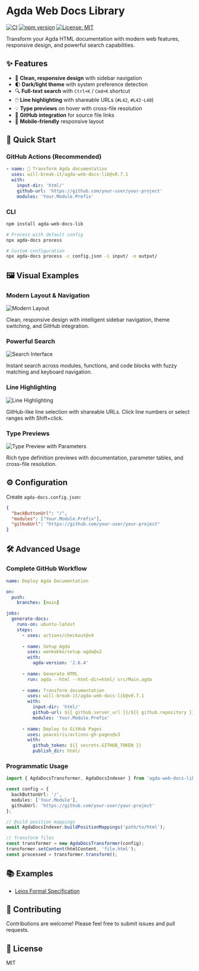 # Agda Web Docs Library

[![CI](https://github.com/will-break-it/agda-web-docs-lib/actions/workflows/ci.yml/badge.svg)](https://github.com/will-break-it/agda-web-docs-lib/actions/workflows/ci.yml)
[![npm version](https://badge.fury.io/js/agda-web-docs-lib.svg)](https://badge.fury.io/js/agda-web-docs-lib)
[![License: MIT](https://img.shields.io/badge/License-MIT-yellow.svg)](https://opensource.org/licenses/MIT)

Transform your Agda HTML documentation with modern web features, responsive design, and powerful search capabilities.

## ✨ Features

- 🎨 **Clean, responsive design** with sidebar navigation
- 🌓 **Dark/light theme** with system preference detection  
- 🔍 **Full-text search** with `Ctrl+K` / `Cmd+K` shortcut
- 🖱️ **Line highlighting** with shareable URLs (`#L42`, `#L42-L48`)
- 💡 **Type previews** on hover with cross-file resolution
- 🔗 **GitHub integration** for source file links
- 📱 **Mobile-friendly** responsive layout

## 🎯 Quick Start

### GitHub Actions (Recommended)

```yaml
- name: 🔄 Transform Agda documentation  
  uses: will-break-it/agda-web-docs-lib@v0.7.1
  with:
    input-dir: 'html/'
    github-url: 'https://github.com/your-user/your-project'
    modules: 'Your.Module.Prefix'
```

### CLI

```bash
npm install agda-web-docs-lib

# Process with default config
npx agda-docs process

# Custom configuration
npx agda-docs process -c config.json -i input/ -o output/
```

## 🖼️ Visual Examples

### Modern Layout & Navigation
![Modern Layout](static/layout.png)

Clean, responsive design with intelligent sidebar navigation, theme switching, and GitHub integration.

### Powerful Search
![Search Interface](static/search.png)

Instant search across modules, functions, and code blocks with fuzzy matching and keyboard navigation.

### Line Highlighting
![Line Highlighting](static/line-highlighting.png)

GitHub-like line selection with shareable URLs. Click line numbers or select ranges with Shift+click.

### Type Previews
![Type Preview with Parameters](static/type-preview-with-params.png)

Rich type definition previews with documentation, parameter tables, and cross-file resolution.

## ⚙️ Configuration

Create `agda-docs.config.json`:

```json
{
  "backButtonUrl": "/",
  "modules": ["Your.Module.Prefix"],
  "githubUrl": "https://github.com/your-user/your-project"
}
```

## 🛠️ Advanced Usage

### Complete GitHub Workflow

```yaml
name: Deploy Agda Documentation

on:
  push:
    branches: [main]

jobs:
  generate-docs:
    runs-on: ubuntu-latest
    steps:
      - uses: actions/checkout@v4
      
      - name: Setup Agda
        uses: wenkokke/setup-agda@v2
        with:
          agda-version: '2.6.4'
          
      - name: Generate HTML
        run: agda --html --html-dir=html/ src/Main.agda
        
      - name: Transform documentation
        uses: will-break-it/agda-web-docs-lib@v0.7.1
        with:
          input-dir: 'html/'
          github-url: ${{ github.server_url }}/${{ github.repository }}
          modules: 'Your.Module.Prefix'
          
      - name: Deploy to GitHub Pages
        uses: peaceiris/actions-gh-pages@v3
        with:
          github_token: ${{ secrets.GITHUB_TOKEN }}
          publish_dir: html/
```

### Programmatic Usage

```typescript
import { AgdaDocsTransformer, AgdaDocsIndexer } from 'agda-web-docs-lib';

const config = {
  backButtonUrl: '/',
  modules: ['Your.Module'],
  githubUrl: 'https://github.com/your-user/your-project'
};

// Build position mappings
await AgdaDocsIndexer.buildPositionMappings('path/to/html');

// Transform files
const transformer = new AgdaDocsTransformer(config);
transformer.setContent(htmlContent, 'file.html');
const processed = transformer.transform();
```

## 📚 Examples

- [Leios Formal Specification](https://leios.cardano-scaling.org/formal-spec/Leios.Base.html)

## 🤝 Contributing

Contributions are welcome! Please feel free to submit issues and pull requests.

## 📄 License

MIT
